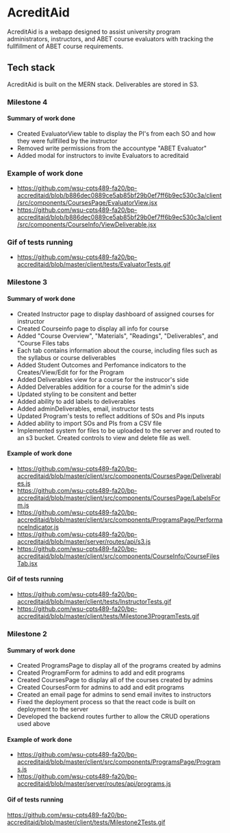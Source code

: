 # AcreditAid

AcreditAid is a webapp designed to assist university program administrators, instructors, and ABET course evaluators with tracking the fullfillment of ABET course requirements.

## Tech stack
AcreditAid is built on the MERN stack. Deliverables are stored in S3.


### Milestone 4
#### Summary of work done
  - Created EvaluatorView table to display the PI's from each SO and how they were fullfilled by the instructor
  - Removed write permissions from the accountype "ABET Evaluator"
  - Added modal for instructors to invite Evaluators to acreditaid
  
  
### Example of work done
  - https://github.com/wsu-cpts489-fa20/bp-accreditaid/blob/b886dec0889ce5ab85bf29b0ef7ff6b9ec530c3a/client/src/components/CoursesPage/EvaluatorView.jsx
  - https://github.com/wsu-cpts489-fa20/bp-accreditaid/blob/b886dec0889ce5ab85bf29b0ef7ff6b9ec530c3a/client/src/components/CourseInfo/ViewDeliverable.jsx
  
### Gif of tests running
  - https://github.com/wsu-cpts489-fa20/bp-accreditaid/blob/master/client/tests/EvaluatorTests.gif

### Milestone 3
#### Summary of work done
  - Created Instructor page to display dashboard of assigned courses for instructor 
  - Created Courseinfo page to display all info for course
  - Added "Course Overview", "Materials", "Readings", "Deliverables", and "Course Files tabs
  - Each tab contains information about the course, including files such as the syllabus or course deliverables
  - Added Student Outcomes and Perfomance indicators to the Creates/View/Edit for for the Program
  - Added Deliverables view for a course for the instrucor's side
  - Added Delverables addition for a course for the admin's side
  - Updated styling to be consitent and better
  - Added ability to add labels to deliverables
  - Added adminDeliverables, email, instructor tests
  - Updated Program's tests to reflect additions of SOs and PIs inputs
  - Added ability to import SOs and PIs from a CSV file 
  - Implemented system for files to be uploaded to the server and routed to an s3 bucket. Created controls to view and delete file as well.
  
#### Example of work done
  -  https://github.com/wsu-cpts489-fa20/bp-accreditaid/blob/master/client/src/components/CoursesPage/Deliverables.js
  -  https://github.com/wsu-cpts489-fa20/bp-accreditaid/blob/master/client/src/components/CoursesPage/LabelsForm.js
  -  https://github.com/wsu-cpts489-fa20/bp-accreditaid/blob/master/client/src/components/ProgramsPage/PerformanceIndicator.js
  -  https://github.com/wsu-cpts489-fa20/bp-accreditaid/blob/master/server/routes/api/s3.js
  -  https://github.com/wsu-cpts489-fa20/bp-accreditaid/blob/master/client/src/components/CourseInfo/CourseFilesTab.jsx

#### Gif of tests running
  - https://github.com/wsu-cpts489-fa20/bp-accreditaid/blob/master/client/tests/InstructorTests.gif
  - https://github.com/wsu-cpts489-fa20/bp-accreditaid/blob/master/client/tests/Milestone3ProgramTests.gif


### Milestone 2
#### Summary of work done
  - Created ProgramsPage to display all of the programs created by admins
  - Created ProgramForm for admins to add and edit programs
  - Created CoursesPage to display all of the courses created by admins
  - Created CoursesForm for admins to add and edit programs
  - Created an email page for admins to send email invites to instructors
  - Fixed the deployment process so that the react code is built on deployment to the server
  - Developed the backend routes further to allow the CRUD operations used above
  
#### Example of work done
- https://github.com/wsu-cpts489-fa20/bp-accreditaid/blob/master/client/src/components/ProgramsPage/Programs.js
- https://github.com/wsu-cpts489-fa20/bp-accreditaid/blob/master/server/routes/api/programs.js

#### Gif of tests running
https://github.com/wsu-cpts489-fa20/bp-accreditaid/blob/master/client/tests/Milestone2Tests.gif
